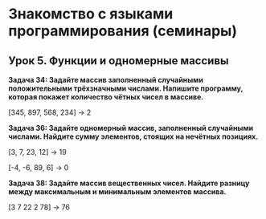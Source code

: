 # Знакомство с языками программирования (семинары)

## Урок 5. Функции и одномерные массивы

**Задача 34: Задайте массив заполненный случайными положительными трёхзначными числами. Напишите программу, которая покажет количество чётных чисел в массиве.**

[345, 897, 568, 234] -> 2

**Задача 36: Задайте одномерный массив, заполненный случайными числами. Найдите сумму элементов, стоящих на нечётных позициях.**

[3, 7, 23, 12] -> 19

[-4, -6, 89, 6] -> 0

**Задача 38: Задайте массив вещественных чисел. Найдите разницу между максимальным и минимальным элементов массива.**

[3 7 22 2 78] -> 76